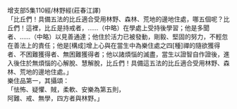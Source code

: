 增支部5集110經/林野經(莊春江譯)  
「比丘們！具備五法的比丘適合受用林野、森林、荒地的邊地住處，哪五個呢？比丘們！這裡，比丘是持戒者，……（中略）在學處上受持後學習；他是多聞者、……（中略）以見善通達；他住於活力已被發動，剛毅、堅固的努力，不輕忽在善法上的責任；他是[構成]增上心與在當生中為樂住處之四[種]禪的隨欲獲得者、不困難獲得者、無困難獲得者；他以諸煩惱的滅盡，當生以證智自作證後，進入後住於無煩惱的心解脫、慧解脫，比丘們！具備這五法的比丘適合受用林野、森林、荒地的邊地住處。」  
樂住品第一，其攝頌：  
「怯怖、疑懼、賊，柔軟、安樂為第五則，  
阿難、戒、無學，四方者與林野。」  
  
  
